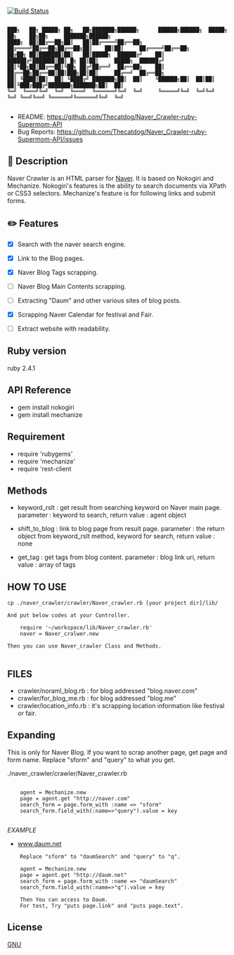 [![Build Status](https://travis-ci.org/Thecatdog/naver_crawler.png?branch=master)](https://travis-ci.org/Thecatdog/naver_crawler)
 ```

███╗   ██╗ █████╗ ██╗   ██╗███████╗██████╗      ██████╗██████╗  █████╗ ██╗    ██╗██╗     ███████╗██████╗ 
████╗  ██║██╔══██╗██║   ██║██╔════╝██╔══██╗    ██╔════╝██╔══██╗██╔══██╗██║    ██║██║     ██╔════╝██╔══██╗
██╔██╗ ██║███████║██║   ██║█████╗  ██████╔╝    ██║     ██████╔╝███████║██║ █╗ ██║██║     █████╗  ██████╔╝
██║╚██╗██║██╔══██║╚██╗ ██╔╝██╔══╝  ██╔══██╗    ██║     ██╔══██╗██╔══██║██║███╗██║██║     ██╔══╝  ██╔══██╗
██║ ╚████║██║  ██║ ╚████╔╝ ███████╗██║  ██║    ╚██████╗██║  ██║██║  ██║╚███╔███╔╝███████╗███████╗██║  ██║
╚═╝  ╚═══╝╚═╝  ╚═╝  ╚═══╝  ╚══════╝╚═╝  ╚═╝     ╚═════╝╚═╝  ╚═╝╚═╝  ╚═╝ ╚══╝╚══╝ ╚══════╝╚══════╝╚═╝  ╚═╝
                                                                                                                  
 ```
 

 
* README:       https://github.com/Thecatdog/Naver_Crawler-ruby-Supermom-API
* Bug Reports:  https://github.com/Thecatdog/Naver_Crawler-ruby-Supermom-API/issues

## :star2: Description

Naver Crawler is an HTML parser for [Naver]("http://naver.com"). It is based on Nokogiri and Mechanize.
Nokogiri's features is the ability to search documents via XPath or CSS3 selectors. 
Mechanize's feature is for following links and submit forms.


## :pencil2: Features

- [x] Search with the naver search engine.
- [x] Link to the Blog pages.
- [x] Naver Blog Tags scrapping.
- [ ] Naver Blog Main Contents scrapping.
- [ ] Extracting "Daum" and other various sites of blog posts.
- [x] Scrapping Naver Calendar for festival and Fair.
- [ ] Extract website with readability.


## Ruby version 

ruby 2.4.1

## API Reference

* gem install nokogiri
* gem install mechanize

## Requirement

* require 'rubygems'
* require 'mechanize'
* require 'rest-client

## Methods
 
* keyword_rslt : get result from searching keyword on Naver main page.
		 parameter : keyword to search,
		 return value : agent object
                
* shift_to_blog : link to blog page from result page.
                  parameter : the return object from keyword_rslt method, keyword for search,
                  return value : none        
                  
* get_tag : get tags from blog content.
            parameter : blog link uri,
            return value : array of tags

## HOW TO USE

```
cp ./naver_crawler/crawler/Naver_crawler.rb [your project dir]/lib/

And put below codes at your Controller.

	require '~/workspace/lib/Naver_crawler.rb'
	naver = Naver_cralwer.new

Then you can use Naver_crawler Class and Methods.


```

## FILES

* crawler/noraml_blog.rb : for blog addressed "blog.naver.com"
* crawler/for_blog_me.rb : for blog addressed "blog.me"
* crawler/location_info.rb : it's scrapping location information like festival or fair.


## Expanding

This is only for Naver Blog.
If you want to scrap another page, get page and form name.
Replace "sform" and "query" to what you get.

./naver_crawler/crawler/Naver_crawler.rb
```
   
	agent = Mechanize.new
	page = agent.get "http://naver.com"
	search_form = page.form_with :name => "sform"
	search_form.field_with(:name=>"query").value = key
   
```

_EXAMPLE_
* www.daum.net

```
	Replace "sform" to "daumSearch" and "query" to "q".
	
	agent = Mechanize.new
	page = agent.get "http://daum.net"
	search_form = page.form_with :name => "daumSearch"
	search_form.field_with(:name=>"q").value = key
	
	Then You can access to Daum.
	For test, Try "puts page.link" and "puts page.text".

```


## License

[GNU](https://github.com/Thecatdog/Naver_Crawler-ruby-Supermom-API/blob/master/LICENSE)


